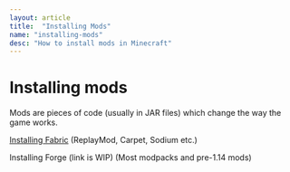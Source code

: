 ```yaml
---
layout: article
title:  "Installing Mods"
name: "installing-mods"
desc: "How to install mods in Minecraft"
---
```

# Installing mods
Mods are pieces of code (usually in JAR files) which change the way the game works.

[Installing Fabric](/_help/guides/installing-mods/fabric/) (ReplayMod, Carpet, Sodium etc.)

Installing Forge (link is WIP) (Most modpacks and pre-1.14 mods)